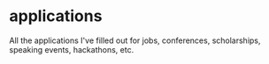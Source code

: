 # applications
All the applications I've filled out for jobs, conferences, scholarships, speaking events, hackathons, etc.
